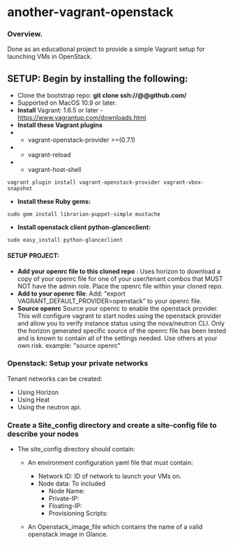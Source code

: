 # another-vagrant-openstack

### Overview.
Done as an educational project to provide a simple Vagrant setup for launching VMs in OpenStack.

## SETUP: Begin by installing the following:

- Clone the bootstrap repo: **git clone ssh://<user>@@github.com/<project-name>**
- Supported on MacOS 10.9 or later.
- **Install** Vagrant: 1.6.5 or later - <https://www.vagrantup.com/downloads.html>
- **Install these Vagrant plugins**
- - vagrant-openstack-provider >=(0.7.1)
- - vagrant-reload
- - vagrant-host-shell

```
vagrant plugin install vagrant-openstack-provider vagrant-vbox-snapshot

```
- **Install these Ruby gems:**

```
sudo gem install librarian-puppet-simple mustache
```
- **Install openstack client python-glanceclient:**

```
sudo easy_install python-glanceclient
```


#### SETUP PROJECT: 
- **Add your openrc file to this cloned repo** : Uses horizon to download a copy of your openrc
  file for one of your user/tenant combos that MUST NOT have the admin role.
  Place the openrc file within your cloned repo.
- **Add to your openrc file**: 
  Add: "export VAGRANT_DEFAULT_PROVIDER=openstack” to your openrc file.
- **Source openrc** Source your openrc to enable the openstack provider.
  This will configure vagrant to start nodes using the openstack provider and
  allow you to verify instance status using the nova/neutron CLI.
  Only the horizon generated specific source of the openrc file has been tested
  and is known to contain all of the settings needed. Use others at your own
  risk. example: "source openrc"

### Openstack: Setup your private networks
Tenant networks can be created:
- Using Horizon 
- Using Heat 
- Using the neutron api. 

### Create a Site_config directory and create a site-config file to describe your nodes
- The site_config directory should contain:
  - An environment configuration yaml file that must contain:
	- Network ID:  ID of network to launch your VMs on.
	- Node data: To included
		- Node Name:
		- Private-IP:
		- Floating-IP:
		- Provisioning Scripts: 

  - An Openstack_image_file which contains the name of a valid openstack image in Glance. 
